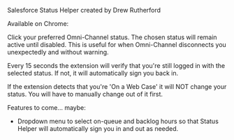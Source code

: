 Salesforce Status Helper created by Drew Rutherford

Available on Chrome:

Click your preferred Omni-Channel status. The chosen status will remain active until disabled. This is useful for when Omni-Channel disconnects you unexpectedly and without warning.

Every 15 seconds the extension will verify that you're still logged in with the selected status. If not, it will automatically sign you back in.

If the extension detects that you're 'On a Web Case' it will NOT change your status. You will have to manually change out of it first.

Features to come... maybe:

- Dropdown menu to select on-queue and backlog hours so that Status Helper will automatically sign you in and out as needed.
